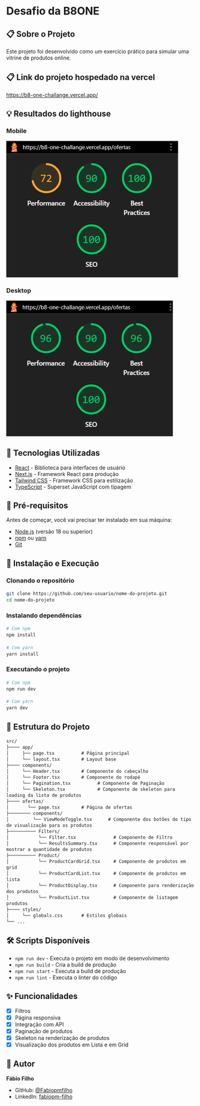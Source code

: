 # Desafio da B8ONE

## 📋 Sobre o Projeto

Este projeto foi desenvolvido como um exercício prático para simular
uma vitrine de produtos online.

## 📋 Link do projeto hospedado na vercel

https://b8-one-challange.vercel.app/

## 💡 Resultados do lighthouse

### Mobile

![mobile](public/mobile.png)

### Desktop

![desktop](public/desktop.png)

## 🚀 Tecnologias Utilizadas

- [React](https://reactjs.org/) - Biblioteca para interfaces de usuário
- [Next.js](https://nextjs.org/) - Framework React para produção
- [Tailwind CSS](https://tailwindcss.com/) - Framework CSS para estilização
- [TypeScript](https://www.typescriptlang.org/) - Superset JavaScript com tipagem

## 🔧 Pré-requisitos

Antes de começar, você vai precisar ter instalado em sua máquina:

- [Node.js](https://nodejs.org/en/) (versão 18 ou superior)
- [npm](https://www.npmjs.com/) ou [yarn](https://yarnpkg.com/)
- [Git](https://git-scm.com/)

## 🎯 Instalação e Execução

### Clonando o repositório

```bash
git clone https://github.com/seu-usuario/nome-do-projeto.git
cd nome-do-projeto
```

### Instalando dependências

```bash
# Com npm
npm install

# Com yarn
yarn install
```

### Executando o projeto

```bash
# Com npm
npm run dev

# Com yarn
yarn dev
```

## 📁 Estrutura do Projeto

```
src/
├──── app/
│     ├── page.tsx          # Página principal
│     └── layout.tsx        # Layout base
├──── components/
│     └── Header.tsx        # Componente do cabeçalho
│     └── Footer.tsx        # Componente do rodapé
│     └── Pagination.tsx          # Componente de Paginação
│     └── Skeleton.tsx            # Componente de skeleton para loading da lista de produtos
├──── ofertas/
│       └── page.tsx        # Página de ofertas
├──────── components/
│         └── ViewModeToggle.tsx      # Componente dos botões do tipo de visualização para os produtos
├────────── Filters/
│           └── Filter.tsx              # Componente de Filtro
│           └── ResultsSummary.tsx      # Componente responsável por mostrar a quantidade de produtos
├────────── Product/
│           └── ProductCardGrid.tsx     # Componente de produtos em grid
│           └── ProductCardList.tsx     # Componente de produtos em lista
│           └── ProductDisplay.tsx      # Componente para renderização dos produtos
│           └── ProductList.tsx         # Componente de listagem produtos
├──── styles/
│     └── globals.css       # Estilos globais
└── ...
```

## 🛠️ Scripts Disponíveis

- `npm run dev` - Executa o projeto em modo de desenvolvimento
- `npm run build` - Cria a build de produção
- `npm run start` - Executa a build de produção
- `npm run lint` - Executa o linter do código

## ✨ Funcionalidades

- [x] Filtros
- [x] Página responsiva
- [x] Integração com API
- [x] Paginação de produtos
- [x] Skeleton na renderização de produtos
- [x] Visualização dos produtos em Lista e em Grid

## 👤 Autor

**Fábio Filho**

- GitHub: [@Fabiopmfilho](https://github.com/Fabiopmfilho)
- LinkedIn: [fabiopm-filho](https://www.linkedin.com/in/fabiopm-filho/)
